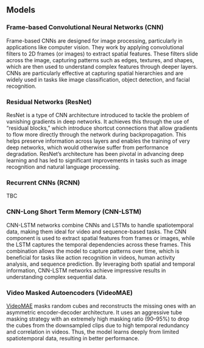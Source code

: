 ## Models

### Frame-based Convolutional Neural Networks (CNN)

Frame-based CNNs are designed for image processing, particularly in applications like computer vision. They work by applying convolutional filters to 2D frames (or images) to extract spatial features. These filters slide across the image, capturing patterns such as edges, textures, and shapes, which are then used to understand complex features through deeper layers. CNNs are particularly effective at capturing spatial hierarchies and are widely used in tasks like image classification, object detection, and facial recognition.

### Residual Networks (ResNet)

ResNet is a type of CNN architecture introduced to tackle the problem of vanishing gradients in deep networks. It achieves this through the use of “residual blocks,” which introduce shortcut connections that allow gradients to flow more directly through the network during backpropagation. This helps preserve information across layers and enables the training of very deep networks, which would otherwise suffer from performance degradation. ResNet’s architecture has been pivotal in advancing deep learning and has led to significant improvements in tasks such as image recognition and natural language processing.

### Recurrent CNNs (RCNN)

TBC

### CNN-Long Short Term Memory (CNN-LSTM)

CNN-LSTM networks combine CNNs and LSTMs to handle spatiotemporal data, making them ideal for video and sequence-based tasks. The CNN component is used to extract spatial features from frames or images, while the LSTM captures the temporal dependencies across these frames. This combination allows the model to capture patterns over time, which is beneficial for tasks like action recognition in videos, human activity analysis, and sequence prediction. By leveraging both spatial and temporal information, CNN-LSTM networks achieve impressive results in understanding complex sequential data.

### Video Masked Autoencoders (VideoMAE)

[VideoMAE](https://arxiv.org/abs/2203.12602) masks random cubes and reconstructs the missing ones with an asymmetric encoder-decoder architecture. It uses an aggressive tube masking strategy with an extremely high masking ratio (90–95\%) to drop the cubes from the downsampled clips due to high temporal redundancy and correlation in videos. Thus, the model learns deeply from limited spatiotemporal data, resulting in better performance.